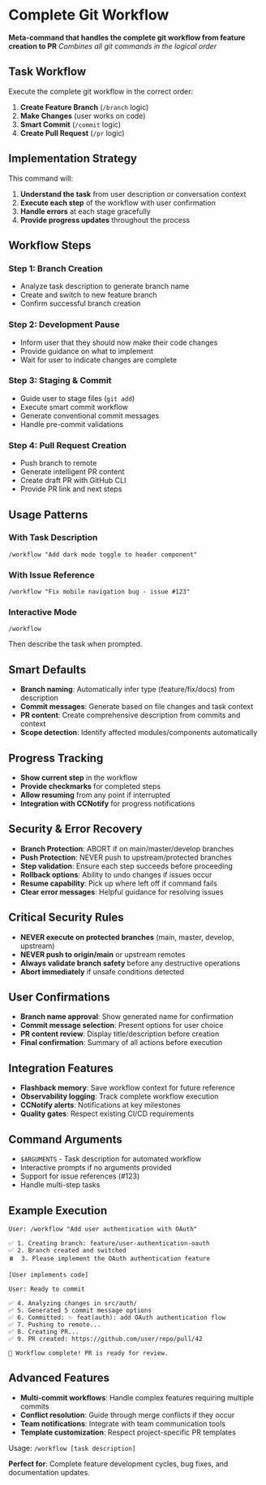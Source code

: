 # Complete Git Workflow

**Meta-command that handles the complete git workflow from feature creation to PR**
*Combines all git commands in the logical order*

## Task Workflow
Execute the complete git workflow in the correct order:
1. **Create Feature Branch** (`/branch` logic)
2. **Make Changes** (user works on code)
3. **Smart Commit** (`/commit` logic)  
4. **Create Pull Request** (`/pr` logic)

## Implementation Strategy
This command will:
1. **Understand the task** from user description or conversation context
2. **Execute each step** of the workflow with user confirmation
3. **Handle errors** at each stage gracefully
4. **Provide progress updates** throughout the process

## Workflow Steps

### Step 1: Branch Creation
- Analyze task description to generate branch name
- Create and switch to new feature branch
- Confirm successful branch creation

### Step 2: Development Pause
- Inform user that they should now make their code changes
- Provide guidance on what to implement
- Wait for user to indicate changes are complete

### Step 3: Staging & Commit
- Guide user to stage files (`git add`)
- Execute smart commit workflow
- Generate conventional commit messages
- Handle pre-commit validations

### Step 4: Pull Request Creation
- Push branch to remote
- Generate intelligent PR content
- Create draft PR with GitHub CLI
- Provide PR link and next steps

## Usage Patterns

### With Task Description
```
/workflow "Add dark mode toggle to header component"
```

### With Issue Reference  
```
/workflow "Fix mobile navigation bug - issue #123"
```

### Interactive Mode
```
/workflow
```
Then describe the task when prompted.

## Smart Defaults
- **Branch naming**: Automatically infer type (feature/fix/docs) from description
- **Commit messages**: Generate based on file changes and task context
- **PR content**: Create comprehensive description from commits and context
- **Scope detection**: Identify affected modules/components automatically

## Progress Tracking
- **Show current step** in the workflow
- **Provide checkmarks** for completed steps
- **Allow resuming** from any point if interrupted
- **Integration with CCNotify** for progress notifications

## Security & Error Recovery
- **Branch Protection**: ABORT if on main/master/develop branches
- **Push Protection**: NEVER push to upstream/protected branches
- **Step validation**: Ensure each step succeeds before proceeding
- **Rollback options**: Ability to undo changes if issues occur
- **Resume capability**: Pick up where left off if command fails
- **Clear error messages**: Helpful guidance for resolving issues

## Critical Security Rules
- **NEVER execute on protected branches** (main, master, develop, upstream)
- **NEVER push to origin/main** or upstream remotes
- **Always validate branch safety** before any destructive operations
- **Abort immediately** if unsafe conditions detected

## User Confirmations
- **Branch name approval**: Show generated name for confirmation
- **Commit message selection**: Present options for user choice
- **PR content review**: Display title/description before creation
- **Final confirmation**: Summary of all actions before execution

## Integration Features
- **Flashback memory**: Save workflow context for future reference
- **Observability logging**: Track complete workflow execution
- **CCNotify alerts**: Notifications at key milestones
- **Quality gates**: Respect existing CI/CD requirements

## Command Arguments
- `$ARGUMENTS` - Task description for automated workflow
- Interactive prompts if no arguments provided
- Support for issue references (#123)
- Handle multi-step tasks

## Example Execution
```
User: /workflow "Add user authentication with OAuth"

✅ 1. Creating branch: feature/user-authentication-oauth
✅ 2. Branch created and switched
⏸️  3. Please implement the OAuth authentication feature
   
[User implements code]

User: Ready to commit

✅ 4. Analyzing changes in src/auth/
✅ 5. Generated 5 commit message options
✅ 6. Committed: ✨ feat(auth): add OAuth authentication flow
✅ 7. Pushing to remote...
✅ 8. Creating PR...
✅ 9. PR created: https://github.com/user/repo/pull/42

🎉 Workflow complete! PR is ready for review.
```

## Advanced Features
- **Multi-commit workflows**: Handle complex features requiring multiple commits
- **Conflict resolution**: Guide through merge conflicts if they occur  
- **Team notifications**: Integrate with team communication tools
- **Template customization**: Respect project-specific PR templates

Usage: `/workflow [task description]`

**Perfect for**: Complete feature development cycles, bug fixes, and documentation updates.